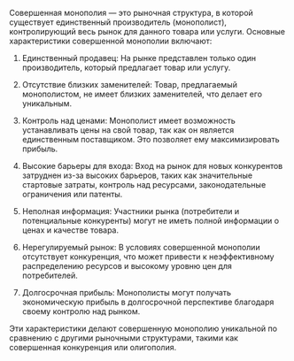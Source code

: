 Совершенная монополия — это рыночная структура, в которой существует единственный производитель (монополист), контролирующий весь рынок для данного товара или услуги. Основные характеристики совершенной монополии включают:

1. Единственный продавец: На рынке представлен только один производитель, который предлагает товар или услугу.

2. Отсутствие близких заменителей: Товар, предлагаемый монополистом, не имеет близких заменителей, что делает его уникальным.

3. Контроль над ценами: Монополист имеет возможность устанавливать цены на свой товар, так как он является единственным поставщиком. Это позволяет ему максимизировать прибыль.

4. Высокие барьеры для входа: Вход на рынок для новых конкурентов затруднен из-за высоких барьеров, таких как значительные стартовые затраты, контроль над ресурсами, законодательные ограничения или патенты.

5. Неполная информация: Участники рынка (потребители и потенциальные конкуренты) могут не иметь полной информации о ценах и качестве товара.

6. Нерегулируемый рынок: В условиях совершенной монополии отсутствует конкуренция, что может привести к неэффективному распределению ресурсов и высокому уровню цен для потребителей.

7. Долгосрочная прибыль: Монополисты могут получать экономическую прибыль в долгосрочной перспективе благодаря своему контролю над рынком.

Эти характеристики делают совершенную монополию уникальной по сравнению с другими рыночными структурами, такими как совершенная конкуренция или олигополия.